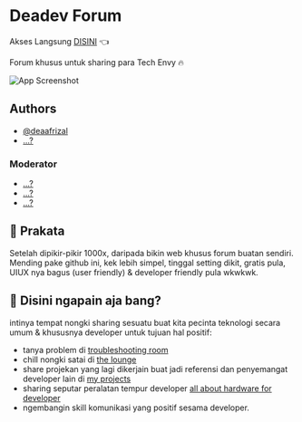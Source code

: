 
# Deadev Forum

Akses Langsung [DISINI](https://github.com/deaaprizal/forum/discussions) 👈

Forum khusus untuk sharing para Tech Envy 🔥


![App Screenshot](https://via.placeholder.com/468x300?text=App+Screenshot+Here)


## Authors

- [@deaafrizal](https://instagram.com/dea.afrizal)
- [...?]()

### Moderator

- [...?]()
- [...?]()
- [...?]()

## 🚀 Prakata
Setelah dipikir-pikir 1000x, daripada bikin web khusus forum buatan sendiri. Mending pake github ini, kek lebih simpel, tinggal setting dikit, gratis pula, UIUX nya bagus (user friendly) & developer friendly pula wkwkwk.

## 👋 Disini ngapain aja bang?
  intinya tempat nongki sharing sesuatu buat kita pecinta teknologi secara umum & khususnya developer untuk tujuan hal positif:
  * tanya problem di [troubleshooting room](https://github.com/deaaprizal/forum/discussions/categories/troubleshooting-room)
  * chill nongki satai di [the lounge](https://github.com/deaaprizal/forum/discussions/categories/the-lounge)
  * share projekan yang lagi dikerjain buat jadi referensi dan penyemangat developer lain di [my projects](https://github.com/deaaprizal/forum/discussions/categories/my-projects)
  * sharing seputar peralatan tempur developer [all about hardware for developer](https://github.com/deaaprizal/forum/discussions/categories/all-about-hardware-pc-laptop-etc)
  * ngembangin skill komunikasi yang positif sesama developer.

